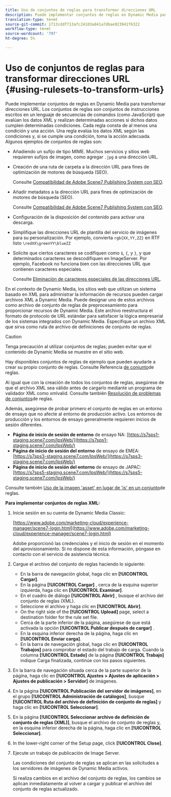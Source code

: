 ```yaml
---
title: Uso de conjuntos de reglas para transformar direcciones URL
description: Puede implementar conjuntos de reglas en Dynamic Media para transformar direcciones URL. Los conjuntos de reglas son conjuntos de instrucciones escritos en un lenguaje de secuencias de comandos (como JavaScript) que evalúan los datos XML y realizan determinadas acciones si dichos datos cumplen determinadas condiciones.
translation-type: tm+mt
source-git-commit: 1713cddf713afc24103a841a7dbae923941f6322
workflow-type: tm+mt
source-wordcount: '797'
ht-degree: 5%

---
```



# Uso de conjuntos de reglas para transformar direcciones URL {#using-rulesets-to-transform-urls}

Puede implementar conjuntos de reglas en Dynamic Media para transformar direcciones URL. Los conjuntos de reglas son conjuntos de instrucciones escritos en un lenguaje de secuencias de comandos (como JavaScript) que evalúan los datos XML y realizan determinadas acciones si dichos datos cumplen determinadas condiciones. Cada regla consta de al menos una condición y una acción. Una regla evalúa los datos XML según las condiciones y, si se cumple una condición, toma la acción adecuada. Algunos ejemplos de conjuntos de reglas son:

* Añadiendo un sufijo de tipo MIME. Muchos servicios y sitios web requieren sufijos de imagen, como agregar `.jpg` a una dirección URL.
* Creación de una ruta de carpeta a la dirección URL para fines de optimización de motores de búsqueda (SEO).

   Consulte [Compatibilidad de Adobe Scene7 Publishing System con SEO](/help/assets/dynamic-media/assets/s7_seo.pdf).

* Añadir metadatos a la dirección URL para fines de optimización de motores de búsqueda (SEO).

   Consulte [Compatibilidad de Adobe Scene7 Publishing System con SEO](/help/assets/dynamic-media/assets/s7_seo.pdf).

* Configuración de la disposición del contenido para activar una descarga.
* Simplifique las direcciones URL de plantilla del servicio de imágenes para su personalización. Por ejemplo, convierta `rgb{XX,YY,ZZ}` en RTF listo `\redXX\greenYY\blueZZ`

* Solicite que ciertos caracteres se codifiquen como `$`, `{`, y `}`, y que determinados caracteres se descodifiquen en ImageServer. Por ejemplo, Facebook no funciona bien con las direcciones URL que contienen caracteres especiales.

   Consulte [Eliminación de caracteres especiales de las direcciones URL](https://helpx.adobe.com/experience-manager/scene7/kb/base/scene7-rulesets/remove-special-characters-urls.html).

En el contexto de Dynamic Media, los sitios web que utilizan un sistema basado en XML para administrar la información de recursos pueden cargar archivos XML a Dynamic Media. Puede designar uno de estos archivos como archivo de conjunto de reglas de preprocesamiento para proporcionar recursos de Dynamic Media. Este archivo reestructura el formato de protocolo de URL estándar para satisfacer la lógica empresarial de los sistemas integrados con Dynamic Media. Especifique un archivo XML que sirva como ruta de archivo de definiciones de conjunto de reglas.

>[!CAUTION]
>
>Tenga precaución al utilizar conjuntos de reglas; pueden evitar que el contenido de Dynamic Media se muestre en el sitio web.

Hay disponibles conjuntos de reglas de ejemplo que pueden ayudarle a crear su propio conjunto de reglas.
Consulte Referencia [de conjunto](https://docs.adobe.com/content/help/en/dynamic-media-developer-resources/image-serving-api/image-serving-api/rule-set-reference/c-rule-set-reference.html)de reglas.

Al igual que con la creación de todos los conjuntos de reglas, asegúrese de que el archivo XML sea válido antes de cargarlo mediante un programa de validador XML como xmlvalid.
Consulte también [Resolución de problemas de conjuntos](https://helpx.adobe.com/experience-manager/scene7/kb/base/scene7-rulesets/scene7-ruleset-troubleshooting.html)de reglas.

Además, asegúrese de probar primero el conjunto de reglas en un entorno de ensayo que no afecte al entorno de producción activo.
Los entornos de producción y los entornos de ensayo generalmente requieren inicios de sesión diferentes.

* **Página de inicio de sesión de entorno** de ensayo NA: [https://s7sps1-staging.scene7.com/IpsWeb/](https://s7sps1-staging.scene7.com/IpsWeb/)
* **Página de inicio de sesión del entorno** de ensayo de EMEA: [https://s7sps3-staging.scene7.com/IpsWeb/](https://s7sps3-staging.scene7.com/IpsWeb/)
* **Página de inicio de sesión del entorno** de ensayo de JAPAC: [https://s7sps5-staging.scene7.com/IpsWeb/](https://s7sps5-staging.scene7.com/IpsWeb/)

Consulte también [Uso de la imagen &#39;asset&#39; en lugar de &#39;is&#39; en un conjunto](https://helpx.adobe.com/experience-manager/scene7/kb/base/scene7-rulesets/ruleset-asset-instead-image.html)de reglas.

**Para implementar conjuntos de reglas XML:**

1. Inicie sesión en su cuenta de Dynamic Media Classic:

   [https://www.adobe.com/marketing-cloud/experience-manager/scene7-login.html](https://www.adobe.com/marketing-cloud/experience-manager/scene7-login.html)

   Adobe proporcionó las credenciales y el inicio de sesión en el momento del aprovisionamiento. Si no dispone de esta información, póngase en contacto con el servicio de asistencia técnica.

1. Cargue el archivo del conjunto de reglas haciendo lo siguiente:

   * En la barra de navegación global, haga clic en **[!UICONTROL Cargar]**.
   * En la página **[!UICONTROL Cargar]** , cerca de la esquina superior izquierda, haga clic en **[!UICONTROL Examinar]**.
   * En el cuadro de diálogo **[!UICONTROL Abrir]** , busque el archivo del conjunto de reglas (XML).
   * Seleccione el archivo y haga clic en **[!UICONTROL Abrir]**.
   * On the right side of the **[!UICONTROL Upload]** page, select a destination folder for the rule set file.
   * Cerca de la parte inferior de la página, asegúrese de que está activada la opción **[!UICONTROL Publicar después de cargar]** .
   * En la esquina inferior derecha de la página, haga clic en **[!UICONTROL Enviar carga]**.
   * En la barra de navegación global, haga clic en **[!UICONTROL Trabajos]** para comprobar el estado del trabajo de carga. Cuando la columna **[!UICONTROL Estado]** de la página **[!UICONTROL Trabajo]** indique Carga finalizada, continúe con los pasos siguientes.

1. En la barra de navegación situada cerca de la parte superior de la página, haga clic en **[!UICONTROL Ajustes > Ajustes de aplicación > Ajustes de publicación > Servidor]** de imágenes.
1. En la página **[!UICONTROL Publicación del servidor de imágenes]**, en el grupo **[!UICONTROL Administración de catálogos]**, busque **[!UICONTROL Ruta del archivo de definición de conjunto de reglas]** y haga clic en **[!UICONTROL Seleccionar]**.
1. En la página **[!UICONTROL Seleccionar archivo de definición de conjunto de reglas (XML)]**, busque el archivo de conjunto de reglas y, en la esquina inferior derecha de la página, haga clic en **[!UICONTROL Seleccionar]**.
1. In the lower-right corner of the Setup page, click **[!UICONTROL Close]**.
1. Ejecute un trabajo de publicación de Image Server.

   Las condiciones del conjunto de reglas se aplican en las solicitudes a los servidores de imágenes de Dynamic Media activos.

   Si realiza cambios en el archivo del conjunto de reglas, los cambios se aplican inmediatamente al volver a cargar y publicar el archivo del conjunto de reglas actualizado.

